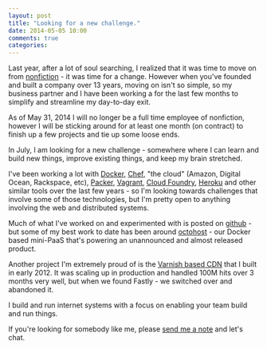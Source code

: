 ```yaml
---
layout: post
title: "Looking for a new challenge."
date: 2014-05-05 10:00
comments: true
categories:
---
```


Last year, after a lot of soul searching, I realized that it was time to move on from [nonfiction](http://www.nonfiction.ca/) - it was time for a change. However when you've founded and built a company over 13 years, moving on isn't so simple, so my business partner and I have been working a for the last few months to simplify and streamline my day-to-day exit.

As of May 31, 2014 I will no longer be a full time employee of nonfiction, however I will be sticking around for at least one month \(on contract\) to finish up a few projects and tie up some loose ends.

In July, I am looking for a new challenge - somewhere where I can learn and build new things, improve existing things, and keep my brain stretched.

I've been working a lot with [Docker](https://www.docker.io/), [Chef](http://www.getchef.com/), "the cloud" \(Amazon, Digital Ocean, Rackspace, etc\), [Packer](http://www.packer.io/), [Vagrant](http://www.vagrantup.com/), [Cloud Foundry](http://www.gopivotal.com/platform-as-a-service/pivotal-cf), [Heroku](http://www.heroku.com/) and other similar tools over the last few years - so I'm looking towards challenges that involve some of those technologies, but I'm pretty open to anything involving the web and distributed systems.

Much of what I've worked on and experimented with is posted on [github](https://github.com/darron) - but some of my best work to date has been around [octohost](http://www.octohost.io) - our Docker based mini-PaaS that's powering an unannounced and almost released product.

Another project I'm extremely proud of is the [Varnish based CDN](https://github.com/darron/frozen-cdn-cookbooks) that I built in early 2012. It was scaling up in production and handled 100M hits over 3 months very well, but when we found Fastly - we switched over and abandoned it.

I build and run internet systems with a focus on enabling your team build and run things.

If you're looking for somebody like me, please [send me a note](mailto:darron@froese.org) and let's chat.
